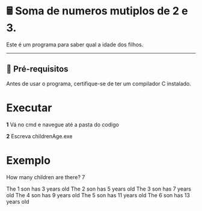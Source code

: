 # 🖩 Soma de numeros mutiplos de 2 e 3.

Este é um programa para saber qual a idade dos filhos.

---

## 🔧 **Pré-requisitos**

Antes de usar o programa, certifique-se de ter um compilador C instalado.

# **Executar**

**1** Vá no cmd e navegue até a pasta do codigo

**2** Escreva childrenAge.exe

# **Exemplo**

How many children are there? 7

The 1 son has 3 years old
The 2 son has 5 years old
The 3 son has 7 years old
The 4 son has 9 years old
The 5 son has 11 years old
The 6 son has 13 years old
